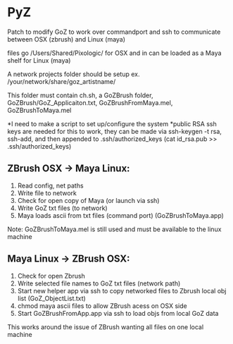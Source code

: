 PyZ
===

Patch to modify GoZ to work over commandport and ssh to communicate between OSX (zbrush) and Linux (maya)

files go /Users/Shared/Pixologic/ for OSX
and in can be loaded as a Maya shelf for Linux (maya)

A network projects folder should be setup ex. /your/network/share/goz_artistname/

This folder must contain ch.sh, a GoZBrush folder, GoZBrush/GoZ_Applicaiton.txt, GoZBrushFromMaya.mel, GoZBrushToMaya.mel

*I need to make a script to set up/configure the system
*public RSA ssh keys are needed for this to work, they can be made via ssh-keygen -t rsa, ssh-add, and then appended to .ssh/authorized_keys (cat id_rsa.pub >> .ssh/authorized_keys)


ZBrush OSX -> Maya Linux:
-----------------------------------
1. Read config, net paths
2. Write file to network
3. Check for open copy of Maya (or launch via ssh)
4. Write GoZ txt files (to network)
5. Maya loads ascii from txt files (command port) (GoZBrushToMaya.app) 

Note:
GoZBrushToMaya.mel is still used and must be available to the linux machine

Maya Linux -> ZBrush OSX:
-----------------------------------
1. Check for open Zbrush
2. Write selected file names to GoZ txt files (network path)
3. Start new helper app via ssh to copy networked files to Zbrush
local obj list (GoZ_ObjectList.txt)
4. chmod maya ascii files to allow ZBrush acess on OSX side
5. Start GoZBrushFromApp.app via ssh to load objs from local GoZ data

This works around the issue of ZBrush wanting all files on one local machine


